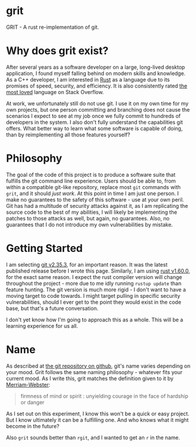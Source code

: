 # grit
GRIT - A rust re-implementation of git. 


# Why does grit exist?
After several years as a software developer on a large, long-lived desktop application, I found myself falling behind on modern skills and knowledge.  As a C++ developer, I am interested in [Rust](https://www.rust-lang.org/) as a language due to its promises of speed, security, and efficiency.  It is also consistently rated [the most loved](https://insights.stackoverflow.com/survey/2021#technology-most-loved-dreaded-and-wanted) language on Stack Overflow.

At work, we unfortunately still do not use git.  I use it on my own time for my own projects, but one person committing and branching does not cause the scenarios I expect to see at my job once we fully commit to hundreds of developers in the system.  I also don't fully understand the capabilities git offers.  What better way to learn what some software is capable of doing, than by reimplementing all those features yourself?

# Philosophy
The goal of the code of this project is to produce a software suite that fulfills the git command line experience.  Users should be able to, from within a compatible git-like repository, replace most `git` commands with `grit`, and it should _just work_.  At this point in time I am just one person.  I make no guarantees to the safety of this software - use at your own peril.  Git has had a multitude of security attacks against it, as I am replicating the source code to the best of my abilities, I will likely be implementing the patches to those attacks as well, but again, no guarantees.  Also, no guarantees that I do not introduce my own vulnerabilities by mistake.

# Getting Started
I am selecting [git v2.35.3](https://github.com/git/git/tree/v2.35.3), for an important reason.  It was the latest published release before I wrote this page.  Similarly, I am using [rust v1.60.0](https://github.com/rust-lang/rust/releases/tag/1.60.0), for the exact same reason.  I expect the rust compiler version will change throughout the project - more due to me idly running `rustup update` than feature hunting.  The git version is much more rigid - I don't want to have a moving target to code towards.  I might target pulling in specific security vulnerabilities, should I ever get to the point they would exist in the code base, but that's a future conversation.

I don't yet know how I'm going to approach this as a whole.  This will be a learning experience for us all.

# Name
As described at [the git repository on github](https://github.com/git/git), git's name varies depending on your mood.  Grit follows the same naming philosophy - whatever fits your current mood.  As I write this, grit matches the definition given to it by [Merriam-Webster](https://www.merriam-webster.com/dictionary/grit):

> firmness of mind or spirit : unyielding courage in the face of hardship or danger

As I set out on this experiment, I know this won't be a quick or easy project.  But I know ultimately it can be a fulfilling one.  And who knows what it might become in the future?

Also `grit` sounds better than `rgit`, and I wanted to get an `r` in the name.
